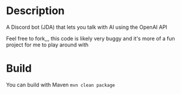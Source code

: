 # Description
A Discord bot (JDA) that lets you talk with AI using the OpenAI API

Feel free to fork,,, this code is likely very buggy and it's more of a fun project for me to play around with

# Build
You can build with Maven
`mvn clean package`
